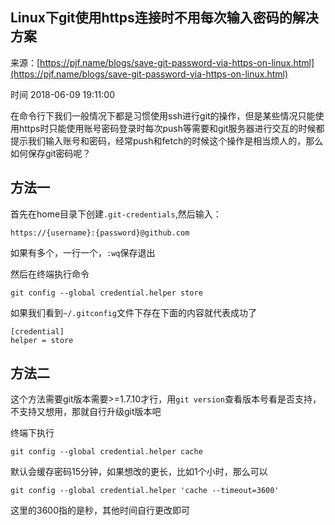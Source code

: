 ## Linux下git使用https连接时不用每次输入密码的解决方案

来源：[https://pjf.name/blogs/save-git-password-via-https-on-linux.html](https://pjf.name/blogs/save-git-password-via-https-on-linux.html)

时间 2018-06-09 19:11:00


在命令行下我们一般情况下都是习惯使用ssh进行git的操作，但是某些情况只能使用https时只能使用账号密码登录时每次push等需要和git服务器进行交互的时候都提示我们输入账号和密码，经常push和fetch的时候这个操作是相当烦人的，那么如何保存git密码呢？


## 方法一

首先在home目录下创建`.git-credentials`,然后输入：

```
https://{username}:{password}@github.com
```

如果有多个，一行一个，`:wq`保存退出

然后在终端执行命令

```
git config --global credential.helper store
```

如果我们看到`~/.gitconfig`文件下存在下面的内容就代表成功了

```
[credential]
helper = store
```


## 方法二

这个方法需要git版本需要>=1.7.10才行，用`git version`查看版本号看是否支持，不支持又想用，那就自行升级git版本吧

终端下执行

```
git config --global credential.helper cache
```

默认会缓存密码15分钟，如果想改的更长，比如1个小时，那么可以

```
git config --global credential.helper 'cache --timeout=3600'
```

这里的3600指的是秒，其他时间自行更改即可


